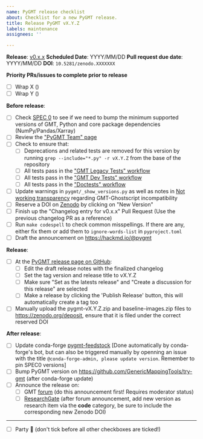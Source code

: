 ```yaml
---
name: PyGMT release checklist
about: Checklist for a new PyGMT release.
title: Release PyGMT vX.Y.Z
labels: maintenance
assignees: ''

---
```


**Release**: [v0.x.x](https://github.com/GenericMappingTools/pygmt/milestones/?)
**Scheduled Date**: YYYY/MM/DD
**Pull request due date**: YYYY/MM/DD
**DOI**: `10.5281/zenodo.XXXXXXX`

**Priority PRs/issues to complete prior to release**

- [ ] Wrap X ()
- [ ] Wrap Y ()

**Before release**:

- [ ] Check [SPEC 0](https://scientific-python.org/specs/spec-0000/) to see if we need to bump the minimum supported versions of GMT, Python and core package dependencies (NumPy/Pandas/Xarray)
- [ ] Review the ["PyGMT Team" page](https://www.pygmt.org/dev/team.html)
- [ ] Check to ensure that:
  - [ ] Deprecations and related tests are removed for this version by running `grep --include="*.py" -r vX.Y.Z` from the base of the repository
  - [ ] All tests pass in the ["GMT Legacy Tests" workflow](https://github.com/GenericMappingTools/pygmt/actions/workflows/ci_tests_legacy.yaml)
  - [ ] All tests pass in the ["GMT Dev Tests" workflow](https://github.com/GenericMappingTools/pygmt/actions/workflows/ci_tests_dev.yaml)
  - [ ] All tests pass in the ["Doctests" workflow](https://github.com/GenericMappingTools/pygmt/actions/workflows/ci_doctests.yaml)
- [ ] Update warnings in `pygmt/_show_versions.py` as well as notes in
      [Not working transparency](https://www.pygmt.org/dev/install.html#not-working-transparency)
      regarding GMT-Ghostscript incompatibility
- [ ] Reserve a DOI on [Zenodo](https://zenodo.org) by clicking on "New Version"
- [ ] Finish up the "Changelog entry for v0.x.x" Pull Request (Use the previous changelog PR as a reference)
- [ ] Run `make codespell` to check common misspellings. If there are any, either fix them or add them to `ignore-words-list` in `pyproject.toml`
- [ ] Draft the announcement on https://hackmd.io/@pygmt

**Release**:

- [ ] At the [PyGMT release page on GitHub](https://github.com/GenericMappingTools/pygmt/releases):
  - [ ] Edit the draft release notes with the finalized changelog
  - [ ] Set the tag version and release title to vX.Y.Z
  - [ ] Make sure "Set as the latests release" and "Create a discussion for this release" are selected
  - [ ] Make a release by clicking the 'Publish Release' button, this will automatically create a tag too
- [ ] Manually upload the pygmt-vX.Y.Z.zip and baseline-images.zip files to https://zenodo.org/deposit, ensure that it is filed under the correct reserved DOI

**After release**:

- [ ] Update conda-forge [pygmt-feedstock](https://github.com/conda-forge/pygmt-feedstock)
      [Done automatically by conda-forge's bot, but can also be triggered manually by openning an issue with the title `@conda-forge-admin, please update version`. Remember to pin SPEC0 versions]
- [ ] Bump PyGMT version on https://github.com/GenericMappingTools/try-gmt (after conda-forge update)
- [ ] Announce the release on:
  - [ ] GMT [forum](https://forum.generic-mapping-tools.org/c/news/) (do this announcement first! Requires moderator status)
  - [ ] [ResearchGate](https://www.researchgate.net) (after forum announcement, add new version as research item via the **code** category, be sure to include the corresponding new Zenodo DOI)

---

- [ ] Party :tada: (don't tick before all other checkboxes are ticked!)
